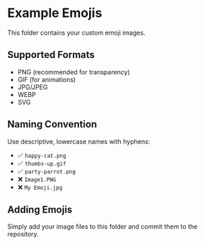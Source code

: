 # Example Emojis

This folder contains your custom emoji images.

## Supported Formats
- PNG (recommended for transparency)
- GIF (for animations)
- JPG/JPEG
- WEBP
- SVG

## Naming Convention
Use descriptive, lowercase names with hyphens:
- ✅ `happy-cat.png`
- ✅ `thumbs-up.gif`
- ✅ `party-parrot.png`
- ❌ `Image1.PNG`
- ❌ `My Emoji.jpg`

## Adding Emojis
Simply add your image files to this folder and commit them to the repository.
